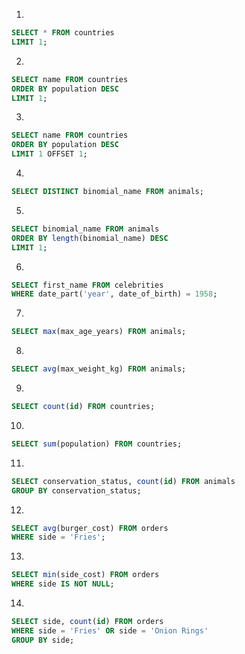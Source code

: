 1.
```sql
SELECT * FROM countries 
LIMIT 1;
```
2.
```sql
SELECT name FROM countries
ORDER BY population DESC
LIMIT 1;
```
3.
```sql
SELECT name FROM countries
ORDER BY population DESC
LIMIT 1 OFFSET 1;
```
4.
```sql
SELECT DISTINCT binomial_name FROM animals;
```
5.
```sql
SELECT binomial_name FROM animals
ORDER BY length(binomial_name) DESC
LIMIT 1;
```
6.
```sql
SELECT first_name FROM celebrities
WHERE date_part('year', date_of_birth) = 1958;
```
7.
```sql
SELECT max(max_age_years) FROM animals;
```
8.
```sql
SELECT avg(max_weight_kg) FROM animals;
```
9.
```sql
SELECT count(id) FROM countries;
```
10.
```sql
SELECT sum(population) FROM countries;
```
11.
```sql
SELECT conservation_status, count(id) FROM animals
GROUP BY conservation_status;
```
12.
```sql
SELECT avg(burger_cost) FROM orders
WHERE side = 'Fries';
```
13.
```sql
SELECT min(side_cost) FROM orders
WHERE side IS NOT NULL;
```
14.
```sql
SELECT side, count(id) FROM orders
WHERE side = 'Fries' OR side = 'Onion Rings'
GROUP BY side;
```